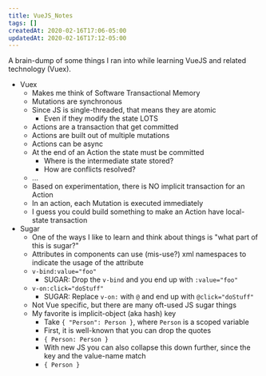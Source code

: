 ```yaml
---
title: VueJS_Notes
tags: []
createdAt: 2020-02-16T17:06-05:00
updatedAt: 2020-02-16T17:12-05:00
---
```


A brain-dump of some things I ran into while learning VueJS and related technology (Vuex).

* Vuex
  * Makes me think of Software Transactional Memory
  * Mutations are synchronous
  * Since JS is single-threaded, that means they are atomic
    * Even if they modify the state LOTS
  * Actions are a transaction that get committed
  * Actions are built out of multiple mutations
  * Actions can be async
  * At the end of an Action the state must be committed
    * Where is the intermediate state stored?
    * How are conflicts resolved?
  * ...
  * Based on experimentation, there is NO implicit transaction for an Action
  * In an action, each Mutation is executed immediately
  * I guess you could build something to make an Action have local-state transaction
* Sugar
  * One of the ways I like to learn and think about things is "what part of this is sugar?"
  * Attributes in components can use (mis-use?) xml namespaces to indicate the usage of the attribute
  * `v-bind:value="foo"`
    * SUGAR: Drop the `v-bind` and you end up with `:value="foo"`
  * `v-on:click="doStuff"`
    * SUGAR: Replace `v-on:` with `@` and end up with `@click="doStuff"`
  * Not Vue specific, but there are many oft-used JS sugar things
  * My favorite is implicit-object (aka hash) key
    * Take `{ "Person": Person }`, where `Person` is a scoped variable
    * First, it is well-known that you can drop the quotes
    * `{ Person: Person }`
    * With new JS you can also collapse this down further, since the key and the value-name match
    * `{ Person }`

